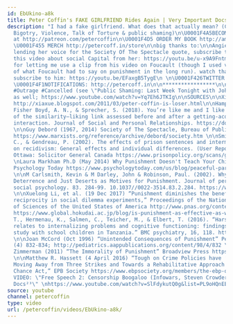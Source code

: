 ```yaml
---
id: EbUkino-a8k
title: Peter Coffin's FAKE GIRLFRIEND Rides Again | Very Important Docs¹⁹
description: "I had a fake girlfriend. What does that actually mean? (CW: Language,
  Bigotry, Violence, Talk of Torture & public shaming)\n\U0001F4A5BECOME A PATRON
  at http://patreon.com/petercoffin\n\U0001F4D5 ORDER MY BOOK http://amzn.to/2FEsqJR
  \U0001F455 MERCH http://petercoff.in/store\n\nbig thanks to:\n\nAngie Speaks for
  lending her voice for the Society Of The Spectacle quote, subscribe to her and watch
  this video about social Capital from her: https://youtu.be/u-x9A9FntmU\n\nOlly Thorn
  for letting me use a clip from his video on Foucault (though I used very little
  of what Foucault had to say on punishment in the long run). watch that video and
  subscribe to him: https://youtu.be/EFaxgB5TygE\n \n\U0001F426TWITTER: https://twitter.com/petercoffin
  \U0001F4F1NOTIFICATIONS: http://petercoff.in\n\n*****************\n\n#CalloutCulture
  #Outrage #Cancelled (see \"Public Shaming: Last Week Tonight with John Oliver (HBO)\"
  as well; https://www.youtube.com/watch?v=Yq7Eh6JTKIg\n\nSOURCES\n\nXiaxue's post:
  http://xiaxue.blogspot.com/2011/03/peter-coffin-is-loser.html\n\nHampton, A. J.,
  Fisher Boyd, A. N., & Sprecher, S. (2018). You’re like me and I like you: Mediators
  of the similarity–liking link assessed before and after a getting-acquainted social
  interaction. Journal of Social and Personal Relationships. https://doi.org/10.1177/0265407518790411
  \n\nGuy Debord (1967, 2014) Society of The Spectacle, Bureau of Public Secrets https://amzn.to/2AVAvJE,
  https://www.marxists.org/reference/archive/debord/society.htm \n\nSmith, P., Goggin,
  C., & Gendreau, P. (2002). The effects of prison sentences and intermediate sanctions
  on recidivism: General effects and individual differences. (User Report 2002-01).
  Ottawa: Solicitor General Canada https://www.prisonpolicy.org/scans/gendreau.pdf
  \nLaura Markham Ph.D (May 2014) Why Punishment Doesn't Teach Your Child Accountability,
  Psychology Today https://www.psychologytoday.com/us/blog/peaceful-parents-happy-kids/201405/why-punishment-doesnt-teach-your-child-accountability
  \n\nM Carlsmith, Kevin & M Darley, John & Robinson, Paul. (2002). Why Do We Punish?
  Deterrence and Just Deserts as Motives for Punishment. Journal of personality and
  social psychology. 83. 284-99. 10.1037//0022-3514.83.2.284. https://www.researchgate.net/publication/11232979_Why_Do_We_Punish_Deterrence_and_Just_Deserts_as_Motives_for_Punishment
  \n\nXuelong Li, et al. (19 Dec 2017) “Punishment diminishes the benefits of network
  reciprocity in social dilemma experiments,” Proceedings of the National Academy
  of Sciences of the United States of America http://www.pnas.org/content/early/2017/12/15/1707505115,
  https://www.global.hokudai.ac.jp/blog/is-punishment-as-effective-as-we-think/  \n\nHecker,
  T., Hermenau, K., Salmen, C., Teicher, M., & Elbert, T. (2016). “Harsh discipline
  relates to internalizing problems and cognitive functioning: findings from a cross-sectional
  study with school children in Tanzania.” BMC psychiatry, 16, 118. https://www.ncbi.nlm.nih.gov/pmc/articles/PMC4850652/
  \n\nJoan McCord (Oct 1996) “Unintended Consequences of Punishment” Pediatrics, 98
  (4) 832-834; http://pediatrics.aappublications.org/content/98/4/832 \nMichael J.
  Zimmerman (2011) “The Immorality of Punishment” Broadview Press https://amzn.to/2CAryVR
  \n\nMatthew R. Hassett (4 April 2016) “Tough on Crime Policies have ‘Struck Out,’
  Moving Away from Three Strikes and Towards a Rehabilitative Approach with the Second
  Chance Act,” EPB Society https://www.ebpsociety.org/members/the-ebp-quarterly/33-the-ebp-quarterly/q2-2016/205-tough-on-crime-policies-have-struck-out\n\n-~-~~-~~~-~~-~-\nNEW
  VIDEO: \"Free Speech 2: Censorship Boogaloo (Infowars, Steven Crowder) | Very Important
  Docs²³\" \nhttps://www.youtube.com/watch?v=SlFdykutQ0g&list=PL9oHQnEByWyXObkJN9YYQS9hxBjpN8RLG\n-~-~~-~~~-~~-~-"
source: youtube
channel: petercoffin
type: video
url: /petercoffin/videos/EbUkino-a8k/
---
```

